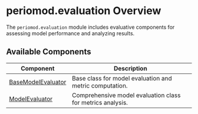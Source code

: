 # periomod.evaluation Overview

The `periomod.evaluation` module includes evaluative components for assessing model performance and analyzing results.

## Available Components

| Component              | Description                                                      |
|------------------------|------------------------------------------------------------------|
| [BaseModelEvaluator](basemodelevaluator.md)   | Base class for model evaluation and metric computation.       |
| [ModelEvaluator](modelevaluator.md)           | Comprehensive model evaluation class for metrics analysis.    |
